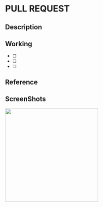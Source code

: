 # PULL REQUEST

## Description


## Working
- [ ] 
- [ ] 
- [ ] 


## Reference


## ScreenShots
<p>
  <img src="", width="300" />
</p>
